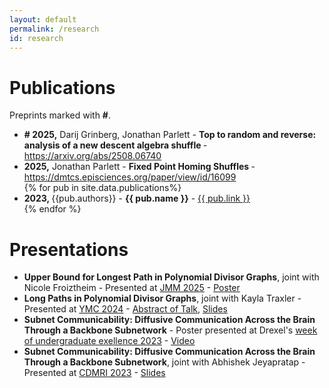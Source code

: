 ```yaml
---
layout: default
permalink: /research
id: research
---
```


# Publications
Preprints marked with <b>\#</b>.
<ul>
    <li class="pub"> <b># 2025,</b> Darij Grinberg, Jonathan Parlett - <b> Top to random and reverse: analysis of a new descent algebra shuffle </b> - <a href="https://arxiv.org/abs/2508.06740">https://arxiv.org/abs/2508.06740</a> </li>
    <li class="pub"> <b>2025,</b> Jonathan Parlett - <b> Fixed Point Homing Shuffles </b> - <a href="https://dmtcs.episciences.org/paper/view/id/16099">https://dmtcs.episciences.org/paper/view/id/16099</a> </li>
{% for pub in site.data.publications%}
    <li class="pub"><b>2023, </b>{{pub.authors}} - <b>{{ pub.name }}</b> - <a href="{{ pub.link}}">{{ pub.link }}</a> </li>
{% endfor %}
</ul>

# Presentations
<ul>
<li class="pub"> <b>Upper Bound for Longest Path in Polynomial Divisor Graphs</b>, joint with Nicole Froiztheim - Presented at <a href="https://jointmathematicsmeetings.org/meetings/national/jmm2025/2314_posters">JMM 2025</a> - <a href="{{ "/_data/documents/jmm_2025_PDG_upperbound_poster.pdf" | relative_url }}">Poster</a> </li>

<li class="pub"> <b>Long Paths in Polynomial Divisor Graphs</b>, joint with Kayla Traxler - Presented at <a href="https://ymc.osu.edu/about">YMC 2024</a> - <a href="https://ymc.osu.edu/sites/default/files/2024-08/YMC_2024-2.pdf">Abstract of Talk</a>, <a href="{{ "/_data/documents/long_paths_YMC2024_presentation.pdf" | relative_url }}">Slides</a> </li>

<li class="pub"> <b>Subnet Communicability: Diffusive Communication Across the Brain Through a Backbone Subnetwork</b> - Poster presented at Drexel's <a href="https://drexel.edu/pennoni/news-events/events/week-undergraduate-excellence/">week of undergraduate exellence 2023</a> - <a href="https://youtu.be/yaOKOUFLI0o
" >Video</a> </li>

<li class="pub"> <b>Subnet Communicability: Diffusive Communication Across the Brain Through a Backbone Subnetwork</b>, joint with Abhishek Jeyapratap - Presented at <a href="http://cmic.cs.ucl.ac.uk/cdmri23/">CDMRI 2023</a> - <a href="{{ "/_data/documents/subnetCommunicability_CDMRI2023.pdf" | relative_url }}" >Slides</a> </li>
</ul>



